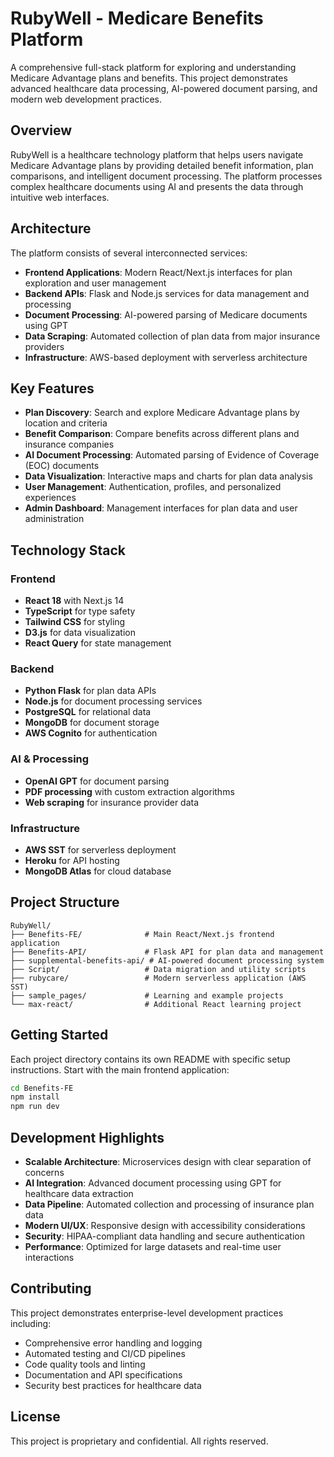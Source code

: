 # RubyWell - Medicare Benefits Platform

A comprehensive full-stack platform for exploring and understanding Medicare Advantage plans and benefits. This project demonstrates advanced healthcare data processing, AI-powered document parsing, and modern web development practices.

## Overview

RubyWell is a healthcare technology platform that helps users navigate Medicare Advantage plans by providing detailed benefit information, plan comparisons, and intelligent document processing. The platform processes complex healthcare documents using AI and presents the data through intuitive web interfaces.

## Architecture

The platform consists of several interconnected services:

- **Frontend Applications**: Modern React/Next.js interfaces for plan exploration and user management
- **Backend APIs**: Flask and Node.js services for data management and processing
- **Document Processing**: AI-powered parsing of Medicare documents using GPT
- **Data Scraping**: Automated collection of plan data from major insurance providers
- **Infrastructure**: AWS-based deployment with serverless architecture

## Key Features

- **Plan Discovery**: Search and explore Medicare Advantage plans by location and criteria
- **Benefit Comparison**: Compare benefits across different plans and insurance companies
- **AI Document Processing**: Automated parsing of Evidence of Coverage (EOC) documents
- **Data Visualization**: Interactive maps and charts for plan data analysis
- **User Management**: Authentication, profiles, and personalized experiences
- **Admin Dashboard**: Management interfaces for plan data and user administration

## Technology Stack

### Frontend
- **React 18** with Next.js 14
- **TypeScript** for type safety
- **Tailwind CSS** for styling
- **D3.js** for data visualization
- **React Query** for state management

### Backend
- **Python Flask** for plan data APIs
- **Node.js** for document processing services
- **PostgreSQL** for relational data
- **MongoDB** for document storage
- **AWS Cognito** for authentication

### AI & Processing
- **OpenAI GPT** for document parsing
- **PDF processing** with custom extraction algorithms
- **Web scraping** for insurance provider data

### Infrastructure
- **AWS SST** for serverless deployment
- **Heroku** for API hosting
- **MongoDB Atlas** for cloud database

## Project Structure

```
RubyWell/
├── Benefits-FE/              # Main React/Next.js frontend application
├── Benefits-API/             # Flask API for plan data and management
├── supplemental-benefits-api/ # AI-powered document processing system
├── Script/                   # Data migration and utility scripts
├── rubycare/                 # Modern serverless application (AWS SST)
├── sample_pages/             # Learning and example projects
└── max-react/                # Additional React learning project
```

## Getting Started

Each project directory contains its own README with specific setup instructions. Start with the main frontend application:

```bash
cd Benefits-FE
npm install
npm run dev
```

## Development Highlights

- **Scalable Architecture**: Microservices design with clear separation of concerns
- **AI Integration**: Advanced document processing using GPT for healthcare data extraction
- **Data Pipeline**: Automated collection and processing of insurance plan data
- **Modern UI/UX**: Responsive design with accessibility considerations
- **Security**: HIPAA-compliant data handling and secure authentication
- **Performance**: Optimized for large datasets and real-time user interactions

## Contributing

This project demonstrates enterprise-level development practices including:
- Comprehensive error handling and logging
- Automated testing and CI/CD pipelines
- Code quality tools and linting
- Documentation and API specifications
- Security best practices for healthcare data

## License

This project is proprietary and confidential. All rights reserved.
